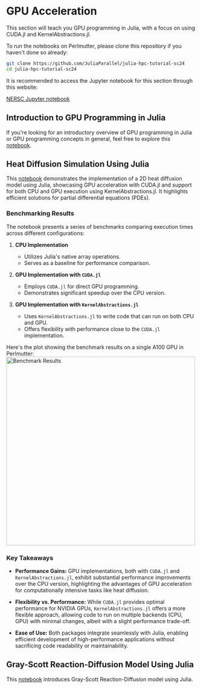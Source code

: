 # GPU Acceleration

This section will teach you GPU programming in Julia, with a focus on using CUDA.jl and KernelAbstractions.jl.

To run the notebooks on Perlmutter, please clone this repository if you haven't done so already:

```sh
git clone https://github.com/JuliaParallel/julia-hpc-tutorial-sc24
cd julia-hpc-tutorial-sc24
```

It is recommended to access the Jupyter notebook for this section through this website:   

[NERSC Jupyter notebook](https://jupyter.nersc.gov/)

## Introduction to GPU Programming in Julia

If you're looking for an introductory overview of GPU programming in Julia or GPU programming concepts in general, feel free to explore this [notebook](https://github.com/JuliaParallel/julia-hpc-tutorial-sc24/blob/main/parts/gpu/gpu_introduction.ipynb).

## Heat Diffusion Simulation Using Julia

This [notebook](https://github.com/JuliaParallel/julia-hpc-tutorial-sc24/blob/main/parts/gpu/Heat_Diffusion.ipynb) demonstrates the implementation of a 2D heat diffusion model using Julia, showcasing GPU acceleration with CUDA.jl and support for both CPU and GPU execution using KernelAbstractions.jl. It highlights efficient solutions for partial differential equations (PDEs).

### Benchmarking Results

The notebook presents a series of benchmarks comparing execution times across different configurations:

1. **CPU Implementation**
   - Utilizes Julia's native array operations.
   - Serves as a baseline for performance comparison.

2. **GPU Implementation with `CUDA.jl`**
   - Employs `CUDA.jl` for direct GPU programming.
   - Demonstrates significant speedup over the CPU version.

3. **GPU Implementation with `KernelAbstractions.jl`**
   - Uses `KernelAbstractions.jl` to write code that can run on both CPU and GPU.
   - Offers flexibility with performance close to the `CUDA.jl` implementation.

Here's the plot showing the benchmark results on a single A100 GPU in Perlmutter:
 <img src="images/benchmark_plot.png" alt="Benchmark Results" width="500">


### Key Takeaways

- **Performance Gains:** GPU implementations, both with `CUDA.jl` and `KernelAbstractions.jl`, exhibit substantial performance improvements over the CPU version, highlighting the advantages of GPU acceleration for computationally intensive tasks like heat diffusion.

- **Flexibility vs. Performance:** While `CUDA.jl` provides optimal performance for NVIDIA GPUs, `KernelAbstractions.jl` offers a more flexible approach, allowing code to run on multiple backends (CPU, GPU) with minimal changes, albeit with a slight performance trade-off.

- **Ease of Use:** Both packages integrate seamlessly with Julia, enabling efficient development of high-performance applications without sacrificing code readability or maintainability.


##  Gray-Scott Reaction-Diffusion Model Using Julia
This [notebook](https://github.com/JuliaParallel/julia-hpc-tutorial-sc24/blob/main/parts/gpu/stencil.ipynb) introduces Gray-Scott Reaction-Diffusion model using Julia. 
 
